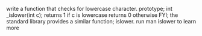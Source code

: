 write a function that checks for lowercase character. prototype; int _islower(int c); returns 1 if c is lowercase returns 0 otherwise FYI; the standard library provides a similar function; islower. run man islower to learn more
